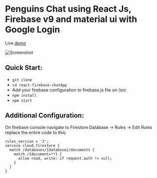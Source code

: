 Penguins Chat using React Js, Firebase v9 and material ui with Google Login
=====================================

Live [demo](https://penguine-chat.netlify.app/)

![Screenshot](https://i.postimg.cc/sDMcfGZK/demoimage.png)

Quick Start:
------------

- ``` git clone ```
- ``` cd react-firebase-chatApp ```
- Add your firebase configuration to firebase.js file on /src
- ``` npm install ```
- ``` npm start ```


Additional Configuration:
-------------------------

On firebase console navigate to Firestore Database -> Rules -> Edit Rules 
replace the entire code to this:




```
rules_version = '2';
service cloud.firestore {
  match /databases/{database}/documents {
    match /{document=**} {
      allow read, write: if request.auth != null;
    }
  }
}
```
